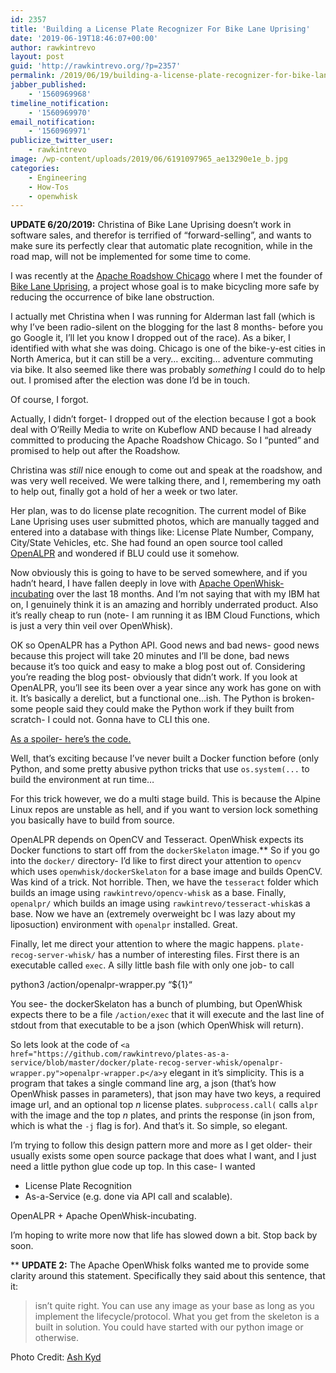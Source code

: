 ```yaml
---
id: 2357
title: 'Building a License Plate Recognizer For Bike Lane Uprising'
date: '2019-06-19T18:46:07+00:00'
author: rawkintrevo
layout: post
guid: 'http://rawkintrevo.org/?p=2357'
permalink: /2019/06/19/building-a-license-plate-recognizer-for-bike-lane-uprising/
jabber_published:
    - '1560969968'
timeline_notification:
    - '1560969970'
email_notification:
    - '1560969971'
publicize_twitter_user:
    - rawkintrevo
image: /wp-content/uploads/2019/06/6191097965_ae13290e1e_b.jpg
categories:
    - Engineering
    - How-Tos
    - openwhisk
---
```


**UPDATE 6/20/2019:** Christina of Bike Lane Uprising doesn’t work in software sales, and therefor is terrified of “forward-selling”, and wants to make sure its perfectly clear that automatic plate recognition, while in the road map, will not be implemented for some time to come.

I was recently at the [Apache Roadshow Chicago](https://www.apachecon.com/chiroadshow19) where I met the founder of [Bike Lane Uprising](https://www.bikelaneuprising.com), a project whose goal is to make bicycling more safe by reducing the occurrence of bike lane obstruction.

I actually met Christina when I was running for Alderman last fall (which is why I’ve been radio-silent on the blogging for the last 8 months- before you go Google it, I’ll let you know I dropped out of the race). As a biker, I identified with what she was doing. Chicago is one of the bike-y-est cities in North America, but it can still be a very… exciting… adventure commuting via bike. It also seemed like there was probably *something* I could do to help out. I promised after the election was done I’d be in touch.

Of course, I forgot.

Actually, I didn’t forget- I dropped out of the election because I got a book deal with O’Reilly Media to write on Kubeflow AND because I had already committed to producing the Apache Roadshow Chicago. So I “punted” and promised to help out after the Roadshow.

Christina was *still* nice enough to come out and speak at the roadshow, and was very well received. We were talking there, and I, remembering my oath to help out, finally got a hold of her a week or two later.

Her plan, was to do license plate recognition. The current model of Bike Lane Uprising uses user submitted photos, which are manually tagged and entered into a database with things like: License Plate Number, Company, City/State Vehicles, etc. She had found an open source tool called [OpenALPR](https://github.com/openalpr/openalpr) and wondered if BLU could use it somehow.

Now obviously this is going to have to be served somewhere, and if you hadn’t heard, I have fallen deeply in love with [Apache OpenWhisk-incubating](https://openwhisk.apache.org) over the last 18 months. And I’m not saying that with my IBM hat on, I genuinely think it is an amazing and horribly underrated product. Also it’s really cheap to run (note- I am running it as IBM Cloud Functions, which is just a very thin veil over OpenWhisk).

OK so OpenALPR has a Python API. Good news and bad news- good news because this project will take 20 minutes and I’ll be done, bad news because it’s too quick and easy to make a blog post out of. Considering you’re reading the blog post- obviously that didn’t work. If you look at OpenALPR, you’ll see its been over a year since any work has gone on with it. It’s basically a derelict, but a functional one…ish. The Python is broken- some people said they could make the Python work if they built from scratch- I could not. Gonna have to CLI this one.

[As a spoiler- here’s the code.](https://github.com/rawkintrevo/plates-as-a-service)

Well, that’s exciting because I’ve never built a Docker function before (only Python, and some pretty abusive python tricks that use `os.system(...` to build the environment at run time…

For this trick however, we do a multi stage build. This is because the Alpine Linux repos are unstable as hell, and if you want to version lock something you basically have to build from source.

OpenALPR depends on OpenCV and Tesseract. OpenWhisk expects its Docker functions to start off from the `dockerSkelaton` image.\*\* So if you go into the `docker/` directory- I’d like to first direct your attention to `opencv` which uses `openwhisk/dockerSkelaton` for a base image and builds OpenCV. Was kind of a trick. Not horrible. Then, we have the `tesseract` folder which builds an image using `rawkintrevo/opencv-whisk` as a base. Finally, `openalpr/` which builds an image using `rawkintrevo/tesseract-whisk`as a base. Now we have an (extremely overweight bc I was lazy about my liposuction) environment with `openalpr` installed. Great.

Finally, let me direct your attention to where the magic happens. `plate-recog-server-whisk/` has a number of interesting files. First there is an executable called `exec`. A silly little bash file with only one job- to call

python3 /action/openalpr-wrapper.py <span class="pl-s"><span class="pl-pds">“</span><span class="pl-smi">${1}</span><span class="pl-pds">“</span></span>

You see- the dockerSkelaton has a bunch of plumbing, but OpenWhisk expects there to be a file `/action/exec` that it will execute and the last line of stdout from that executable to be a json (which OpenWhisk will return).

So lets look at the code of `<a href="https://github.com/rawkintrevo/plates-as-a-service/blob/master/docker/plate-recog-server-whisk/openalpr-wrapper.py">openalpr-wrapper.p</a>y` elegant in it’s simplicity. This is a program that takes a single command line arg, a json (that’s how OpenWhisk passes in parameters), that json may have two keys, a required image url, and an optional top *n* license plates. `subprocess.call(` calls `alpr` with the image and the top *n* plates, and prints the response (in json from, which is what the `-j` flag is for). And that’s it. So simple, so elegant.

I’m trying to follow this design pattern more and more as I get older- their usually exists some open source package that does what I want, and I just need a little python glue code up top. In this case- I wanted

- License Plate Recognition
- As-a-Service (e.g. done via API call and scalable).

OpenALPR + Apache OpenWhisk-incubating.

I’m hoping to write more now that life has slowed down a bit. Stop back by soon.

\*\* **UPDATE 2:** The Apache OpenWhisk folks wanted me to provide some clarity around this statement. Specifically they said about this sentence, that it:

> isn’t quite right. You can use any image as your base as long as you implement the lifecycle/protocol. What you get from the skeleton is a built in solution. You could have started with our python image or otherwise.

Photo Credit: [Ash Kyd](https://www.flickr.com/photos/ashkyd/)